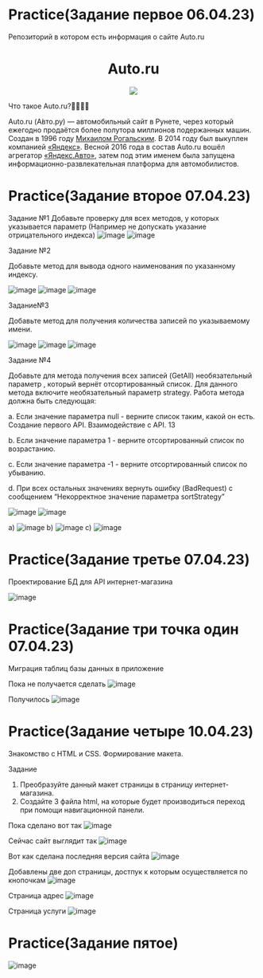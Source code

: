 # Practice(Задание первое 06.04.23)
Репозиторий в котором есть информация о сайте Auto.ru
<h1 align="center">Auto.ru</h1> 
<div align="center">

<img src="https://auto.ru/static/img/social/auto_logo_1200x900.jpg"/>
</div>

Что такое Auto.ru?🤷‍♂️🤷‍♀️


Auto.ru (А́вто.ру) — автомобильный сайт в Рунете, через который ежегодно продаётся более полутора миллионов подержанных машин. Создан в 1996 году [Михаилом Рогальским](https://ru.wikipedia.org/wiki/%D0%A0%D0%BE%D0%B3%D0%B0%D0%BB%D1%8C%D1%81%D0%BA%D0%B8%D0%B9,_%D0%9C%D0%B8%D1%85%D0%B0%D0%B8%D0%BB_%D0%9B%D1%8C%D0%B2%D0%BE%D0%B2%D0%B8%D1%87). В 2014 году был выкуплен компанией [«Яндекс»](https://ru.wikipedia.org/wiki/%D0%AF%D0%BD%D0%B4%D0%B5%D0%BA%D1%81). Весной 2016 года в состав Auto.ru вошёл агрегатор [«Яндекс.Авто»](https://ru.wikipedia.org/wiki/%D0%AF%D0%BD%D0%B4%D0%B5%D0%BA%D1%81.%D0%90%D0%B2%D1%82%D0%BE), затем под этим именем была запущена информационно-развлекательная платформа для автомобилистов.



# Practice(Задание второе 07.04.23)
Задание №1
Добавьте проверку для всех методов, у которых указывается параметр
(Например не допускать указание отрицательного индекса)
![image](https://user-images.githubusercontent.com/130033819/230927394-122aaadd-0c7e-47f1-8151-7db25ef36cdf.png)
![image](https://user-images.githubusercontent.com/130033819/230927511-6cbb4f9f-2690-4cb1-ab17-76f013866424.png)


Задание №2

Добавьте метод для вывода одного наименования по указанному индексу.

![image](https://user-images.githubusercontent.com/130033819/230927816-9e554590-506c-4925-9b95-107129c7e704.png)
![image](https://user-images.githubusercontent.com/130033819/230927940-87879150-a5ed-44a1-892e-34bb5cd6d701.png)
![image](https://user-images.githubusercontent.com/130033819/230928024-532f17e6-feff-4613-ad39-a371ef19dc6a.png)

Задание№3

Добавьте метод для получения количества записей по указываемому имени.

![image](https://user-images.githubusercontent.com/130033819/230928509-3304c10f-0b62-4255-9f2c-daf2f483562c.png)
![image](https://user-images.githubusercontent.com/130033819/230928650-1f2abd18-bee3-4f4a-8f30-45936659776d.png)
![image](https://user-images.githubusercontent.com/130033819/230929460-dd5eaba9-39dc-4a77-85c1-a1b70ea5c09e.png)


Задание №4

Добавьте для метода получения всех записей (GetAll) необязательный
параметр , который вернёт отсортированный список. Для данного метода
включите необязательный параметр strategy. Работа метода должна быть
следующая:

a. Если значение параметра null - верните список таким, какой он есть.
Создание первого API. Взаимодействие с API. 13

b. Если значение параметра 1 - верните отсортированный список по
возрастанию.

c. Если значение параметра -1 - верните отсортированный список по
убыванию.

d. При всех остальных значениях вернуть ошибку (BadRequest) с
сообщением “Некорректное значение параметра sortStrategy”


![image](https://user-images.githubusercontent.com/130033819/230930870-c8a15124-5037-4a96-917f-eecf118f1354.png)
![image](https://user-images.githubusercontent.com/130033819/230930244-6de968b0-894d-41e5-8abf-3230181dff88.png)

a) ![image](https://user-images.githubusercontent.com/130033819/230930359-1cf920cf-9695-42fe-8612-4616d046d19f.png)
b) ![image](https://user-images.githubusercontent.com/130033819/230930990-aa249aaa-e0fb-47d9-b016-0eb6a573ac57.png)
c) ![image](https://user-images.githubusercontent.com/130033819/230931100-388854af-8642-4101-a6b2-3c9e9d20eeab.png)



# Practice(Задание третье 07.04.23)

Проектирование БД для API интернет-магазина

![image](https://user-images.githubusercontent.com/130033819/230933096-e3624300-e96f-441a-8cd6-0e8db36db820.png)


# Practice(Задание три точка один 07.04.23)

Миграция таблиц базы данных в приложение

Пока не получается сделать ![image](https://user-images.githubusercontent.com/130033819/230940459-cc21e5ac-2347-4d5c-8fd5-e0ae8eebabf2.png)

Получилось ![image](https://user-images.githubusercontent.com/130033819/231412768-627e2718-5241-4f24-a789-b85ae3a4c080.png)








# Practice(Задание четыре 10.04.23)

Знакомство с HTML и CSS. Формирование макета.

Задание
1. Преобразуйте данный макет страницы в страницу интернет-магазина.
2. Создайте 3 файла html, на которые будет производиться переход при помощи навигационной панели.

Пока сделано вот так ![image](https://user-images.githubusercontent.com/130033819/230955286-4ba9d0c1-b5ab-4717-a60d-83d9b1e29a19.png)

Сейчас сайт выглядит так ![image](https://user-images.githubusercontent.com/130033819/231115169-bb516694-a207-4f5d-832c-c1f5b2e07a0b.png)

Вот как сделана последняя версия сайта ![image](https://user-images.githubusercontent.com/130033819/231138722-0e9d34c3-a8c7-4eb9-b7e9-adab2da9ad9e.png)

Добавлены две доп страницы, достпук к которым осуществляется по кнопочкам ![image](https://user-images.githubusercontent.com/130033819/231139183-51d89e90-110e-489d-b7be-4c724a86a0ee.png)

Страница адрес ![image](https://user-images.githubusercontent.com/130033819/231139289-af774da2-90c2-4f77-bc17-008ac50e34d2.png)

Страница услуги ![image](https://user-images.githubusercontent.com/130033819/231139361-ee1df40c-989d-4465-84a3-403a155dea83.png)



# Practice(Задание пятое)

![image](https://user-images.githubusercontent.com/130033819/231462847-e2dbb789-b864-4e1b-80c2-8ee9c18e9454.png)
 


